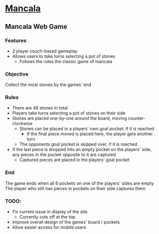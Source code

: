 # [Mancala](https://keighly.ca/projects/mancala/index.html)
## Mancala Web Game


### Features

  - 2 player couch-based gameplay
  - Allows users to take turns selecting a pot of stones
      - Follows the rules the classic game of mancala


### Objective

Collect the most stones by the games' end

  
### Rules

  - There are 48 stones in total
  - Players take turns selecting a pot of stones on their side
  - Stones are placed one-by-one around the board, moving counter-clockwise
      - Stones can be placed in a players' own goal pocket, if it is reached
          - If the final piece moved is placed here, the player gets another turn
      - The opponents goal pocket is skipped over, if it is reached
  - If the last piece is dropped into an empty pocket on the players' side, any pieces in the pocket opposite to it are captured
      - Captured pieces are placed in the players' goal pocket
      
      
### End

The game ends when all 6 pockets on one of the players' sides are empty
    The player who still has pieces in pockets on their side captures them



### TODO:

  - Fix current issue in display of the site
      - Currently cuts off at the top
  - Improve overall design of the games' board / pockets 
  - Allow easier access for mobile users
